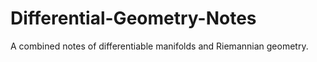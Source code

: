 # Differential-Geometry-Notes
A combined notes of differentiable manifolds and Riemannian geometry.
